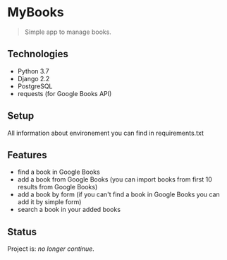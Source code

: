 # MyBooks
> Simple app to manage books.

## Technologies
* Python 3.7
* Django 2.2
* PostgreSQL
* requests (for Google Books API)

## Setup
All information about environement you can find in requirements.txt

## Features
- find a book in Google Books
- add a book from Google Books (you can import books from first 10 results from Google Books)
- add a book by form (if you can't find a book in Google Books you can add it by simple form)
- search a book in your added books

## Status
Project is: _no longer continue_.

